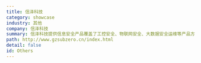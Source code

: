 ```yaml
---
title: 信泽科技
category: showcase
industry: 其他
company: 信泽科技
summary: 信泽科技提供信息安全产品覆盖了工控安全、物联网安全、大数据安全运维等产品方案，为用户提供满足等保2.0合规要求的信息安全产品及方案，部署openGauss服务器节点数1~10个。'
path: http://www.gzsubzero.cn/index.html
detail: false
id: Others
---
```


